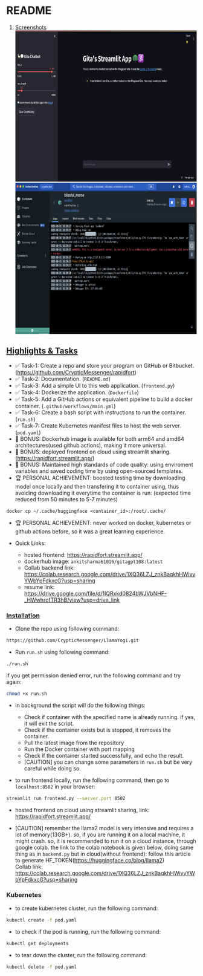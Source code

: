 # README

1. [Screenshots](#Screenshots)
   <br/>
   <img src="/img/frontend.png" width = "800" height = "400"/>
   <img src="/img/backend.png" width = "800" height = "400"/>

   <!-- ![img](/img/frontend.png) -->

## [Highlights & Tasks](#Highlights)

- ✅ Task-1: Create a repo and store your program on GitHub or Bitbucket. (https://github.com/CrypticMessenger/rapidfort)
- ✅ Task-2: Documentation. (`README.md`)
- ✅ Task-3: Add a simple UI to this web application. (`frontend.py`)
- ✅ Task-4: Dockerize the application. (`Dockerfile`)
- ✅ Task-5: Add a GitHub actions or equivalent pipeline to build a docker container. (`.github/workflows/main.yml`)
- ✅ Task-6: Create a bash script with instructions to run the container. (`run.sh`)
- ✅ Task-7: Create Kubernetes manifest files to host the web server. (`pod.yaml`)
- 🚀 BONUS: Dockerhub image is available for both arm64 and amd64 architectures(used github actions), making it more universal.
- 🚀 BONUS: deployed frontend on cloud using streamlit sharing. (https://rapidfort.streamlit.app/)
- 🚀 BONUS: Maintained high standards of code quality: using enviroment variables and saved coding time by using open-sourced templates.
- 🏆 PERSONAL ACHIEVEMENT: boosted testing time by downloading model once locally and then transfering it to container using, thus avoiding downloading it everytime the container is run: (expected time reduced from 50 minutes to 5-7 minutes)

```
docker cp ~/.cache/huggingface <container_id>:/root/.cache/
```

- 🏆 PERSONAL ACHIEVEMENT: never worked on docker, kubernetes or github actions before, so it was a great learning experience.

- Quick Links:
  - hosted frontend: https://rapidfort.streamlit.app/
  - dockerhub image: `ankitsharma61016/gitagpt108:latest`
  - Collab backend link: https://colab.research.google.com/drive/1XQ36LZJ_znkBaqkhHWivyYWbYpFdkxcG?usp=sharing
  - resume link: https://drive.google.com/file/d/1IQRxkd0824bWJVbNHF-_HWwhrofTR3hB/view?usp=drive_link

### [Installation](#installation)

- Clone the repo using following command:

```bash
https://github.com/CrypticMessenger/LlamaYogi.git
```

- Run `run.sh` using following command:

```bash
./run.sh
```

if you get permission denied error, run the following command and try again:

```bash
chmod +x run.sh
```

- in background the script will do the following things:

  - Check if container with the specified name is already running. if yes, it will exit the script.
  - Check if the container exists but is stopped, it removes the container.
  - Pull the latest image from the repository
  - Run the Docker container with port mapping
  - Check if the container started successfully, and echo the result.
  - [CAUTION] you can change some parameters in `run.sh` but be very careful while doing so.

- to run frontend locally, run the following command, then go to `localhost:8502` in your browser:

```bash
streamlit run frontend.py --server.port 8502
```

- hosted frontend on cloud using streamlit sharing, link: https://rapidfort.streamlit.app/

- [CAUTION] remember the llama2 model is very intensive and requires a lot of memory(13GB+). so, if you are running it on a local machine, it might crash. so, it is recommended to run it on a cloud instance, through google colab. the link to the colab notebook is given below, doing same thing as in `backend.py` but in cloud(without frontend):
  follow this article to generate HF_TOKEN(https://huggingface.co/blog/llama2)<br/>
  Collab link: https://colab.research.google.com/drive/1XQ36LZJ_znkBaqkhHWivyYWbYpFdkxcG?usp=sharing

### Kubernetes

- to create kubernetes cluster, run the following command:

```bash
kubectl create -f pod.yaml
```

- to check if the pod is running, run the following command:

```bash
kubectl get deployments
```

- to tear down the cluster, run the following command:

```bash
kubectl delete -f pod.yaml
```
